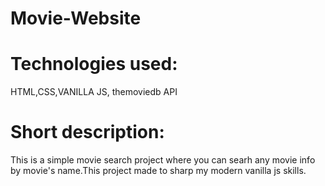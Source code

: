 # Movie-Website
# Technologies used:
HTML,CSS,VANILLA JS, themoviedb API
# Short description:
This is a simple movie search project where you can searh any movie info by movie's name.This project made to sharp my modern vanilla js skills.
